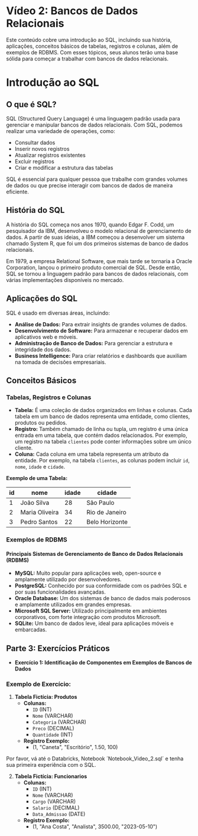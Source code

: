 # Vídeo 2: Bancos de Dados Relacionais
Este conteúdo cobre uma introdução ao SQL, incluindo sua história, aplicações, conceitos básicos de tabelas, registros e colunas, além de exemplos de RDBMS. Com esses tópicos, seus alunos terão uma base sólida para começar a trabalhar com bancos de dados relacionais.

# Introdução ao SQL

## O que é SQL?
SQL (Structured Query Language) é uma linguagem padrão usada para gerenciar e manipular bancos de dados relacionais. Com SQL, podemos realizar uma variedade de operações, como:

- Consultar dados
- Inserir novos registros
- Atualizar registros existentes
- Excluir registros
- Criar e modificar a estrutura das tabelas

SQL é essencial para qualquer pessoa que trabalhe com grandes volumes de dados ou que precise interagir com bancos de dados de maneira eficiente.

## História do SQL
A história do SQL começa nos anos 1970, quando Edgar F. Codd, um pesquisador da IBM, desenvolveu o modelo relacional de gerenciamento de dados. A partir de suas ideias, a IBM começou a desenvolver um sistema chamado System R, que foi um dos primeiros sistemas de banco de dados relacionais.

Em 1979, a empresa Relational Software, que mais tarde se tornaria a Oracle Corporation, lançou o primeiro produto comercial de SQL. Desde então, SQL se tornou a linguagem padrão para bancos de dados relacionais, com várias implementações disponíveis no mercado.

## Aplicações do SQL
SQL é usado em diversas áreas, incluindo:

- **Análise de Dados:** Para extrair insights de grandes volumes de dados.
- **Desenvolvimento de Software:** Para armazenar e recuperar dados em aplicativos web e móveis.
- **Administração de Banco de Dados:** Para gerenciar a estrutura e integridade dos dados.
- **Business Intelligence:** Para criar relatórios e dashboards que auxiliam na tomada de decisões empresariais.

## Conceitos Básicos

### Tabelas, Registros e Colunas
- **Tabela:** É uma coleção de dados organizados em linhas e colunas. Cada tabela em um banco de dados representa uma entidade, como clientes, produtos ou pedidos.
- **Registro:** Também chamado de linha ou tupla, um registro é uma única entrada em uma tabela, que contém dados relacionados. Por exemplo, um registro na tabela `clientes` pode conter informações sobre um único cliente.
- **Coluna:** Cada coluna em uma tabela representa um atributo da entidade. Por exemplo, na tabela `clientes`, as colunas podem incluir `id`, `nome`, `idade` e `cidade`.

**Exemplo de uma Tabela:**

| id | nome          | idade | cidade         |
|----|---------------|-------|----------------|
| 1  | João Silva    | 28    | São Paulo      |
| 2  | Maria Oliveira| 34    | Rio de Janeiro |
| 3  | Pedro Santos  | 22    | Belo Horizonte |

### Exemplos de RDBMS

#### Principais Sistemas de Gerenciamento de Banco de Dados Relacionais (RDBMS)
- **MySQL:** Muito popular para aplicações web, open-source e amplamente utilizado por desenvolvedores.
- **PostgreSQL:** Conhecido por sua conformidade com os padrões SQL e por suas funcionalidades avançadas.
- **Oracle Database:** Um dos sistemas de banco de dados mais poderosos e amplamente utilizados em grandes empresas.
- **Microsoft SQL Server:** Utilizado principalmente em ambientes corporativos, com forte integração com produtos Microsoft.
- **SQLite:** Um banco de dados leve, ideal para aplicações móveis e embarcadas.


## Parte 3: Exercícios Práticos
- **Exercício 1: Identificação de Componentes em Exemplos de Bancos de Dados**

### Exemplo de Exercício:
1. **Tabela Fictícia: Produtos**
   - **Colunas:**
     - `ID` (INT)
     - `Nome` (VARCHAR)
     - `Categoria` (VARCHAR)
     - `Preco` (DECIMAL)
     - `Quantidade` (INT)
   - **Registro Exemplo:**
     - (1, "Caneta", "Escritório", 1.50, 100)
    
  Por favor, vá até o Databricks, Notebook ´Notebook_Video_2.sql´ e tenha sua primeira experiência com o SQL.

2. **Tabela Fictícia: Funcionarios**
   - **Colunas:**
     - `ID` (INT)
     - `Nome` (VARCHAR)
     - `Cargo` (VARCHAR)
     - `Salario` (DECIMAL)
     - `Data_Admissao` (DATE)
   - **Registro Exemplo:**
     - (1, "Ana Costa", "Analista", 3500.00, "2023-05-10")
